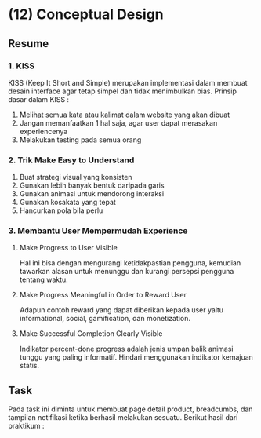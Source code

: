 <h1>(12) Conceptual Design</h1>

<h2>Resume</h2>
<h3>1.  KISS</h3>
<p>
    KISS (Keep It Short and Simple) merupakan implementasi dalam membuat desain interface agar tetap simpel dan tidak menimbulkan bias. Prinsip dasar dalam KISS :
    <ol>
        <li>Melihat semua kata atau kalimat dalam website yang akan dibuat</li>
        <li>Jangan memanfaatkan 1 hal saja, agar user dapat merasakan experiencenya</li>
        <li>Melakukan testing pada semua orang</li>
    </ol>
</p>
<h3>2. Trik Make Easy to Understand</h3>
    <ol>
        <li>Buat strategi visual yang konsisten</li>
        <li>Gunakan lebih banyak bentuk daripada garis</li>
        <li>Gunakan animasi untuk mendorong interaksi</li>
        <li>Gunakan kosakata yang tepat</li>
        <li>Hancurkan pola bila perlu</li>
    </ol>
<h3>3. Membantu User Mempermudah Experience</h3>
    <ol>
        <li>Make Progress to User Visible</li>
            <p>Hal ini bisa dengan mengurangi ketidakpastian pengguna, kemudian tawarkan alasan untuk menunggu dan kurangi persepsi pengguna tentang waktu.</p>
        <li>Make Progress Meaningful in Order to Reward User</li>
            <P>Adapun contoh reward yang dapat diberikan kepada user yaitu informational, social, gamification, dan monetization.</P>
        <li>Make Successful Completion Clearly Visible</li>
            <p>Indikator percent-done progress adalah jenis umpan balik animasi tunggu yang paling informatif. Hindari menggunakan indikator kemajuan statis.</p>
    </ol>

<h2>Task</h2>
<p>
    Pada task ini diminta untuk membuat page detail product, breadcumbs, dan tampilan notifikasi ketika berhasil melakukan sesuatu.
    Berikut hasil dari praktikum :
    
</p>
